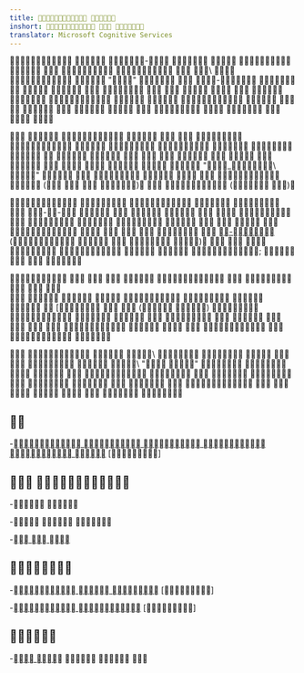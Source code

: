 ```yaml
---
title:  
inshort:   
translator: Microsoft Cognitive Services
---
```


  -   
     \  
 \"\"   -  
         
         
        

         
        
          
 \"_\ "      
  (   )   ( )

      --
         
       
    
[-](://) (  
 )       
;    

          \
        
[   ( )        
         
 

   \      
 \ \" "    
       
        
   


---------

-[    
    ](://)
    \[\]

 
--------------------

- 

-  

-[ 
    ](://)


---------

-[  ](://)
    \[\]

-[ ](://)
    \[\]


---------

-[ ](://)   


